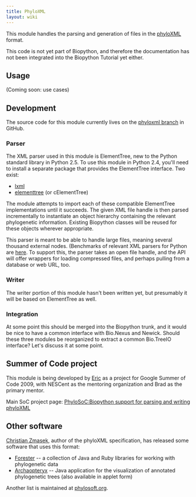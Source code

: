 ```yaml
---
title: PhyloXML
layout: wiki
---
```


This module handles the parsing and generation of files in the
[phyloXML](http://www.phyloxml.org/) format.

This code is not yet part of Biopython, and therefore the documentation
has not been integrated into the Biopython Tutorial yet either.

Usage
-----

(Coming soon: use cases)

Development
-----------

The source code for this module currently lives on the [phyloxml
branch](http://github.com/etal/biopython/tree/phyloxml) in GitHub.

### Parser

The XML parser used in this module is ElementTree, new to the Python
standard library in Python 2.5. To use this module in Python 2.4, you'll
need to install a separate package that provides the ElementTree
interface. Two exist:

-   [lxml](http://codespeak.net/lxml/)
-   [elementtree](http://effbot.org/zone/element-index.htm)
    (or cElementTree)

The module attempts to import each of these compatible ElementTree
implementations until it succeeds. The given XML file handle is then
parsed incrementally to instantiate an object hierarchy containing the
relevant phylogenetic information. Existing Biopython classes will be
reused for these objects wherever appropriate.

This parser is meant to be able to handle large files, meaning several
thousand external nodes. (Benchmarks of relevant XML parsers for Python
are [here](http://effbot.org/zone/celementtree.htm#benchmarks). To
support this, the parser takes an open file handle, and the API will
offer wrappers for loading compressed files, and perhaps pulling from a
database or web URL, too.

### Writer

The writer portion of this module hasn't been written yet, but
presumably it will be based on ElementTree as well.

### Integration

At some point this should be merged into the Biopython trunk, and it
would be nice to have a common interface with Bio.Nexus and Newick.
Should these three modules be reorganized to extract a common Bio.TreeIO
interface? Let's discuss it at some point.

Summer of Code project
----------------------

This module is being developed by [Eric](User:EricTalevich "wikilink")
as a project for Google Summer of Code 2009, with NESCent as the
mentoring organization and Brad as the primary mentor.

Main SoC project page: [PhyloSoC:Biopython support for parsing and
writing
phyloXML](https://www.nescent.org/wg_phyloinformatics/PhyloSoC:Biopython_support_for_parsing_and_writing_phyloXML)

Other software
--------------

[Christian Zmasek](http://monochrome-effect.net/), author of the
phyloXML specification, has released some software that uses this
format:

-   [Forester](http://www.phylosoft.org/forester/) -- a collection of
    Java and Ruby libraries for working with phylogenetic data
-   [Archaopteryx](http://www.phylosoft.org/archaeopteryx/) -- Java
    application for the visualization of annotated phylogenetic trees
    (also available in applet form)

Another list is maintained at
[phylosoft.org](http://www.phylosoft.org/).
